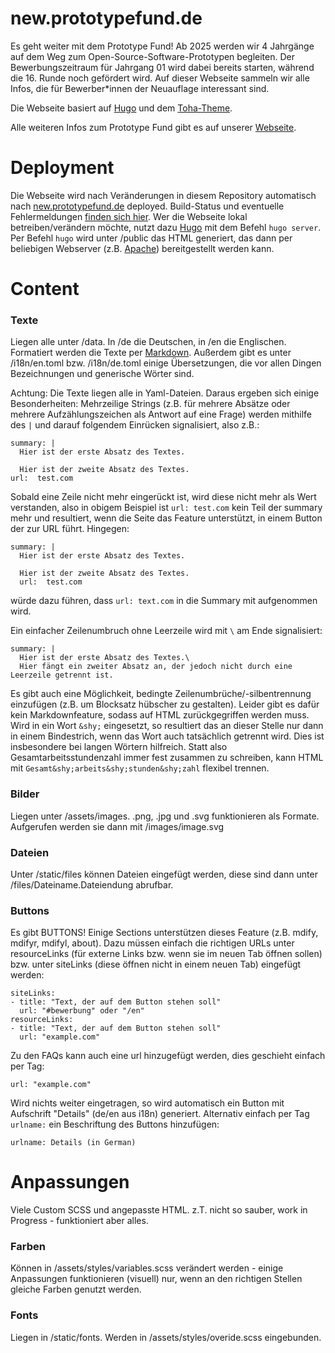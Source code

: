 # new.prototypefund.de

Es geht weiter mit dem Prototype Fund! Ab 2025 werden wir 4 Jahrgänge auf dem Weg zum Open-Source-Software-Prototypen begleiten.
Der Bewerbungszeitraum für Jahrgang 01 wird dabei bereits starten, während die 16. Runde noch gefördert wird. Auf dieser Webseite sammeln wir alle Infos, die für Bewerber\*innen der Neuauflage interessant sind.

Die Webseite basiert auf [Hugo](https://gohugo.io/) und dem [Toha-Theme](https://themes.gohugo.io/themes/toha/).

Alle weiteren Infos zum Prototype Fund gibt es auf unserer [Webseite](https://prototypefund.de).


# Deployment

Die Webseite wird nach Veränderungen in diesem Repository automatisch nach [new.prototypefund.de](https://new.prototypefund.de) deployed. Build-Status und eventuelle Fehlermeldungen [finden sich hier](https://lab.okfn.de/build-status/).
Wer die Webseite lokal betreiben/verändern möchte, nutzt dazu [Hugo](https://gohugo.io/) mit dem Befehl `hugo server`. Per Befehl `hugo` wird unter /public das HTML generiert, das dann per beliebigen Webserver (z.B. [Apache](https://httpd.apache.org/)) bereitgestellt werden kann.

# Content

### Texte

Liegen alle unter /data. In /de die Deutschen, in /en die Englischen. Formatiert werden die Texte per [Markdown](https://github.com/adam-p/markdown-here/wiki/markdown-cheatsheet).
Außerdem gibt es unter /i18n/en.toml bzw. /i18n/de.toml einige Übersetzungen, die vor allen Dingen Bezeichnungen und generische Wörter sind.

Achtung: Die Texte liegen alle in Yaml-Dateien. Daraus ergeben sich einige Besonderheiten: Mehrzeilige Strings (z.B. für mehrere Absätze oder mehrere Aufzählungszeichen als Antwort auf eine Frage) werden mithilfe des `|` und darauf folgendem Einrücken signalisiert, also z.B.:
```
summary: |
  Hier ist der erste Absatz des Textes.

  Hier ist der zweite Absatz des Textes.
url:  test.com
```

Sobald eine Zeile nicht mehr eingerückt ist, wird diese nicht mehr als Wert verstanden, also in obigem Beispiel ist `url: test.com` kein Teil der summary mehr und resultiert, wenn die Seite das Feature unterstützt, in einem Button der zur URL führt. Hingegen:
```
summary: |
  Hier ist der erste Absatz des Textes.

  Hier ist der zweite Absatz des Textes.
  url:  test.com
```
würde dazu führen, dass `url: text.com` in die Summary mit aufgenommen wird.

Ein einfacher Zeilenumbruch ohne Leerzeile wird  mit `\` am Ende signalisiert:
```
summary: |
  Hier ist der erste Absatz des Textes.\
  Hier fängt ein zweiter Absatz an, der jedoch nicht durch eine Leerzeile getrennt ist.
```

Es gibt auch eine Möglichkeit, bedingte Zeilenumbrüche/-silbentrennung einzufügen (z.B. um Blocksatz hübscher zu gestalten). Leider gibt es dafür kein Markdownfeature, sodass auf HTML zurückgegriffen werden muss. Wird in ein Wort `&shy;` eingesetzt, so resultiert das an dieser Stelle nur dann in einem Bindestrich, wenn das Wort auch tatsächlich getrennt wird. Dies ist insbesondere bei langen Wörtern hilfreich. Statt also Gesamtarbeitsstundenzahl immer fest zusammen zu schreiben, kann HTML mit `Gesamt&shy;arbeits&shy;stunden&shy;zahl` flexibel trennen.

### Bilder

Liegen unter /assets/images. .png, .jpg und .svg funktionieren als Formate.
Aufgerufen werden sie dann mit /images/image.svg

### Dateien

Unter /static/files können Dateien eingefügt werden, diese sind dann unter /files/Dateiname.Dateiendung abrufbar.

### Buttons
Es gibt BUTTONS! Einige Sections unterstützen dieses Feature (z.B. mdify, mdifyr, mdifyl, about). Dazu müssen einfach die richtigen URLs unter resourceLinks (für externe Links bzw. wenn sie im neuen Tab öffnen sollen) bzw. unter siteLinks (diese öffnen nicht in einem neuen Tab) eingefügt werden:
```
siteLinks:
- title: "Text, der auf dem Button stehen soll"
  url: "#bewerbung" oder "/en"
resourceLinks:
- title: "Text, der auf dem Button stehen soll"
  url: "example.com"
```

Zu den FAQs kann auch eine url hinzugefügt werden, dies geschieht einfach per Tag:
```
url: "example.com"
```
Wird nichts weiter eingetragen, so wird automatisch ein Button mit Aufschrift "Details" (de/en aus i18n) generiert. Alternativ einfach per Tag `urlname:` ein Beschriftung des Buttons hinzufügen:
```
urlname: Details (in German)
```

# Anpassungen

Viele Custom SCSS und angepasste HTML. z.T. nicht so sauber, work in Progress - funktioniert aber alles.

### Farben

Können in /assets/styles/variables.scss verändert werden - einige Anpassungen funktionieren (visuell) nur, wenn an den richtigen Stellen gleiche Farben genutzt werden.

### Fonts

Liegen in /static/fonts. Werden in /assets/styles/overide.scss eingebunden.
